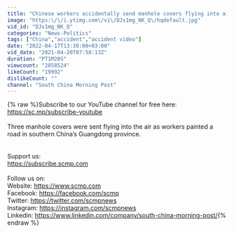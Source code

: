 ```yaml
---
title: "Chinese workers accidentally send manhole covers flying into air"
image: "https:\/\/i.ytimg.com\/vi\/DJs1mg_NK_Q\/hqdefault.jpg"
vid_id: "DJs1mg_NK_Q"
categories: "News-Politics"
tags: ["China","accident","accident video"]
date: "2022-04-17T13:38:00+03:00"
vid_date: "2021-04-20T07:58:13Z"
duration: "PT1M20S"
viewcount: "2858524"
likeCount: "19992"
dislikeCount: ""
channel: "South China Morning Post"
---
```

{% raw %}Subscribe to our YouTube channel for free here: <br /><a rel="nofollow" target="blank" href="https://sc.mp/subscribe-youtube">https://sc.mp/subscribe-youtube</a><br /><br />Three manhole covers were sent flying into the air as workers painted a road in southern China’s Guangdong province. <br /> <br /><br />Support us:<br /><a rel="nofollow" target="blank" href="https://subscribe.scmp.com">https://subscribe.scmp.com</a><br /><br />Follow us on:<br />Website:  <a rel="nofollow" target="blank" href="https://www.scmp.com">https://www.scmp.com</a><br />Facebook:  <a rel="nofollow" target="blank" href="https://facebook.com/scmp">https://facebook.com/scmp</a><br />Twitter:  <a rel="nofollow" target="blank" href="https://twitter.com/scmpnews">https://twitter.com/scmpnews</a><br />Instagram:  <a rel="nofollow" target="blank" href="https://instagram.com/scmpnews">https://instagram.com/scmpnews</a><br />Linkedin:  <a rel="nofollow" target="blank" href="https://www.linkedin.com/company/south-china-morning-post/">https://www.linkedin.com/company/south-china-morning-post/</a>{% endraw %}
